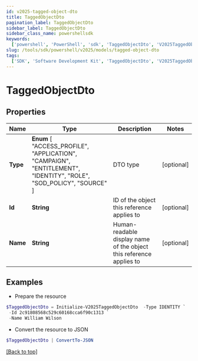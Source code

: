 ```yaml
---
id: v2025-tagged-object-dto
title: TaggedObjectDto
pagination_label: TaggedObjectDto
sidebar_label: TaggedObjectDto
sidebar_class_name: powershellsdk
keywords:
  ['powershell', 'PowerShell', 'sdk', 'TaggedObjectDto', 'V2025TaggedObjectDto']
slug: /tools/sdk/powershell/v2025/models/tagged-object-dto
tags:
  ['SDK', 'Software Development Kit', 'TaggedObjectDto', 'V2025TaggedObjectDto']
---
```


# TaggedObjectDto

## Properties

| Name | Type | Description | Notes |
| --- | --- | --- | --- |
| **Type** | **Enum** [ "ACCESS_PROFILE", "APPLICATION", "CAMPAIGN", "ENTITLEMENT", "IDENTITY", "ROLE", "SOD_POLICY", "SOURCE" ] | DTO type | [optional] |
| **Id** | **String** | ID of the object this reference applies to | [optional] |
| **Name** | **String** | Human-readable display name of the object this reference applies to | [optional] |

## Examples

- Prepare the resource

```powershell
$TaggedObjectDto = Initialize-V2025TaggedObjectDto  -Type IDENTITY `
 -Id 2c91808568c529c60168cca6f90c1313 `
 -Name William Wilson
```

- Convert the resource to JSON

```powershell
$TaggedObjectDto | ConvertTo-JSON
```

[[Back to top]](#)
